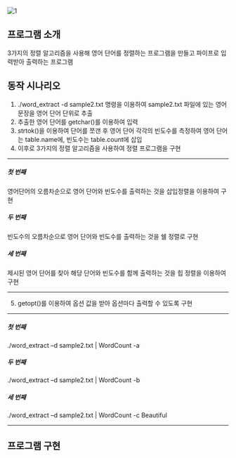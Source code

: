 
![1](https://user-images.githubusercontent.com/84956281/121365638-c8aaf080-c973-11eb-94d9-e56e8f5dde94.png)


프로그램 소개
-------------
3가지의 정렬 알고리즘을 사용해 영어 단어를 정렬하는 프로그램을 만들고 파이프로 입력받아 출력하는 프로그램


동작 시나리오
--------------
1. ./word_extract -d sample2.txt 명령을 이용하여 sample2.txt 파일에 있는 영어 문장을 영어 단어 단위로 추출
2. 추출한 영어 단어를 getchar()를 이용하여 입력
3. strtok()을 이용하여 단어를 쪼갠 후 영어 단어 각각의 빈도수를 측정하여 영어 단어는 table.name에, 빈도수는 table.count에 삽입   
4. 이후로 3가지의 정렬 알고리즘을 사용하여 정렬 프로그램을 구현   
***
##### 첫 번째
영어단어의 오름차순으로 영어 단어와 빈도수를 출력하는 것을 삽입정렬을 이용하여 구현   
##### 두 번째
빈도수의 오름차순으로 영어 단어와 빈도수를 출력하는 것을 쉘 정렬로 구현   
##### 세 번째
제시된 영어 단어를 찾아 해당 단어와 빈도수를 함께 출력하는 것을 힙 정렬을 이용하여 구현
***
   
5. getopt()를 이용하여 옵션 값을 받아 옵션마다 출력할 수 있도록 구현
***
##### 첫 번째
./word_extract –d sample2.txt | WordCount -a   
##### 두 번째
./word_extract –d sample2.txt | WordCount -b   
##### 세 번째
./word_extract –d sample2.txt | WordCount -c Beautiful   
***   

프로그램 구현
----------

